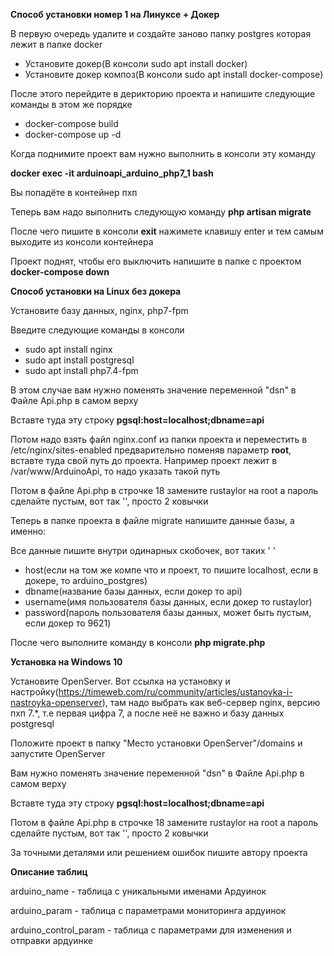 <p><strong>Способ установки номер 1 на Линуксе + Докер</strong></p>

В первую очередь удалите и создайте заново папку postgres которая лежит в папке docker

<ul>
<li>Установите докер(В консоли sudo apt install docker)</li>
<li>Установите докер композ(В консоли sudo apt install docker-compose)</li>
</ul>
<p>После этого перейдите в дерикторию проекта и напишите следующие команды в этом же порядке</p>
<ul>
<li>docker-compose build</li>
<li>docker-compose up -d</li>
</ul>

Когда поднимите проект вам нужно выполнить в консоли эту команду
<p><strong>docker exec -it arduinoapi_arduino_php7_1 bash</strong></p>

Вы попадёте в контейнер пхп

Теперь вам надо выполнить следующую команду <strong>php artisan migrate</strong>

После чего пишите в консоли <strong>exit</strong> нажимете клавишу enter и тем самым выходите из консоли контейнера

Проект поднят, чтобы его выключить напишите в папке с проектом <strong>docker-compose down</strong>

<p><strong>Способ установки на Linux без докера</strong></p>

Установите базу данных, nginx, php7-fpm
<p>Введите следующие команды в консоли</p>
<ul>
<li>sudo apt install nginx</li>
<li>sudo apt install postgresql</li>
<li>sudo apt install php7.4-fpm</li>
</ul>

В этом случае вам нужно поменять значение переменной "dsn" в Файле Api.php в самом верху
<p>Вставте туда эту строку <strong>pgsql:host=localhost;dbname=api</strong></p>

Потом надо взять файл nginx.conf из папки проекта и переместить в /etc/nginx/sites-enabled предварительно поменяв параметр 
<strong>root</strong>, вставте туда свой путь до проекта. Например проект лежит в /var/www/ArduinoApi, то надо указать такой путь

Потом в файле Api.php в строчке 18 замените rustaylor на root а пароль сделайте пустым, вот так '', просто 2 ковычки

Теперь в папке проекта в файле migrate напишите данные базы, а именно:
<p>Все данные пишите внутри одинарных скобочек, вот таких ' '</p>
<ul>
<li>host(если на том же компе что и проект, то пишите localhost, если в докере, то arduino_postgres)</li>
<li>dbname(название базы данных, если докер то api)</li>
<li>username(имя пользователя базы данных, если докер то rustaylor)</li>
<li>password(пароль пользователя базы данных, может быть пустым, если докер то 9621)</li>
</ul>

После чего выполните команду в консоли <strong>php migrate.php</strong>

<p><strong>Установка на Windows 10</strong></p>

Установите OpenServer. Вот ссылка на установку и настройку(https://timeweb.com/ru/community/articles/ustanovka-i-nastroyka-openserver),
там надо выбрать как веб-сервер nginx, версию пхп 7.*, т.е первая цифра 7, а после неё не важно
и базу данных postgresql

Положите проект в папку "Место установки OpenServer"/domains и запустите OpenServer

Вам нужно поменять значение переменной "dsn" в Файле Api.php в самом верху
<p>Вставте туда эту строку <strong>pgsql:host=localhost;dbname=api</strong></p>
Потом в файле Api.php в строчке 18 замените rustaylor на root а пароль сделайте пустым, вот так '', просто 2 ковычки


За точными деталями или решением ошибок пишите автору проекта

<p><strong>Описание таблиц</strong></p>

arduino_name - таблица с уникальными именами Ардуинок

arduino_param - таблица с параметрами мониторинга ардуинок

arduino_control_param - таблица с параметрами для изменения и отправки ардуинке
